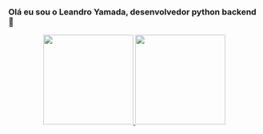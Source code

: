 ### Olá eu sou o Leandro Yamada, desenvolvedor python backend 👋

<div align="center">
  <a href="https://github.com/LeandroYamada">
  <img height="180em" src="https://github-readme-stats.vercel.app/api?username=LeandroYamada&show_icons=true&theme=tokyonight&include_all_commits=true&count_private=true"/>
  <img height="180em" src="https://github-readme-stats.vercel.app/api/top-langs/?username=LeandroYamada&layout=compact&langs_count=7&theme=tokyonight"/>
</div>
